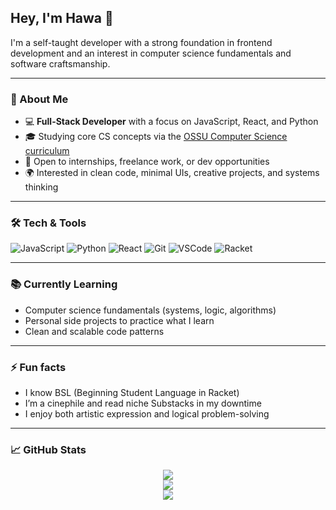 ## Hey, I'm Hawa 👋

I'm a self-taught developer with a strong foundation in frontend development and an interest in computer science fundamentals and software craftsmanship.

---

### 💼 About Me
- 💻 **Full-Stack Developer** with a focus on JavaScript, React, and Python  
- 🎓 Studying core CS concepts via the [OSSU Computer Science curriculum](https://github.com/ossu/computer-science)  
- 🌱 Open to internships, freelance work, or dev opportunities  
- 🌍 Interested in clean code, minimal UIs, creative projects, and systems thinking  

---

### 🛠 Tech & Tools

![JavaScript](https://img.shields.io/badge/-JavaScript-F7DF1E?style=flat&logo=javascript&logoColor=000)
![Python](https://img.shields.io/badge/-Python-3776AB?style=flat&logo=python&logoColor=white)
![React](https://img.shields.io/badge/-React-61DAFB?style=flat&logo=react&logoColor=000)
![Git](https://img.shields.io/badge/-Git-F05032?style=flat&logo=git&logoColor=white)
![VSCode](https://img.shields.io/badge/-VSCode-007ACC?style=flat&logo=visual-studio-code&logoColor=white)
![Racket](https://img.shields.io/badge/Racket-BSL-bluestyle=flat&logo=data:image/svg+xml;base64,PHN2ZyB3aWR0aD0iNDgiIGhlaWdodD0iNDgiIHZpZXdCb3g9IjAgMCA1NiA1NiIgZmlsbD0ibm9uZSIgeG1sbnM9Imh0dHA6Ly93d3cudzMub3JnLzIwMDAvc3ZnIj48L3N2Zz4=)

---

### 📚 Currently Learning
- Computer science fundamentals (systems, logic, algorithms)
- Personal side projects to practice what I learn
- Clean and scalable code patterns

---

### ⚡ Fun facts
- I know BSL (Beginning Student Language in Racket)
- I’m a cinephile and read niche Substacks in my downtime
- I enjoy both artistic expression and logical problem-solving

---

### 📈 GitHub Stats

<p align="center">
  <img src="https://github-readme-stats.vercel.app/api?username=HawaJeme&show_icons=true&theme=default&hide_title=true" />
  <br/>
  <img src="https://github-readme-streak-stats.herokuapp.com?user=HawaJeme&theme=default" />
  <br/>
  <img src="https://github-readme-stats.vercel.app/api/top-langs/?username=HawaJeme&layout=compact&theme=default" />
</p>

<!-- You can customize the theme to match your vibe: "radical", "dark", "gruvbox", etc. -->

